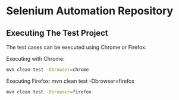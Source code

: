 # Selenium Automation Repository

## Executing The Test Project

The test cases can be executed using Chrome or Firefox.

Executing with Chrome:
```bash
mvn clean test -Dbrowser=chrome
```

Executing Firefox:
mvn clean test -Dbrowser=firefox
```bash
mvn clean test -Dbrowser=firefox
```